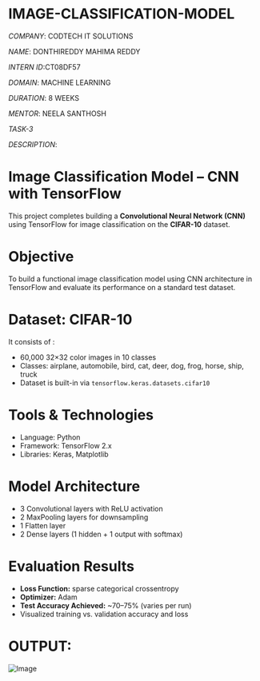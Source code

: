 # IMAGE-CLASSIFICATION-MODEL

*COMPANY*: CODTECH IT SOLUTIONS

*NAME*: DONTHIREDDY MAHIMA REDDY

*INTERN ID*:CT08DF57

*DOMAIN*: MACHINE LEARNING

*DURATION*: 8 WEEKS

*MENTOR*: NEELA SANTHOSH

*TASK-3*

*DESCRIPTION*:

# Image Classification Model – CNN with TensorFlow

This project completes building a **Convolutional Neural Network (CNN)** using TensorFlow for image classification on the **CIFAR-10** dataset.

# Objective

To build a functional image classification model using CNN architecture in TensorFlow and evaluate its performance on a standard test dataset.

# Dataset: CIFAR-10

It consists of :
- 60,000 32×32 color images in 10 classes
- Classes: airplane, automobile, bird, cat, deer, dog, frog, horse, ship, truck
- Dataset is built-in via `tensorflow.keras.datasets.cifar10`

# Tools & Technologies

- Language: Python
- Framework: TensorFlow 2.x
- Libraries: Keras, Matplotlib

# Model Architecture

- 3 Convolutional layers with ReLU activation
- 2 MaxPooling layers for downsampling
- 1 Flatten layer
- 2 Dense layers (1 hidden + 1 output with softmax)

# Evaluation Results

- **Loss Function:** sparse categorical crossentropy
- **Optimizer:** Adam
- **Test Accuracy Achieved:** ~70–75% (varies per run)
- Visualized training vs. validation accuracy and loss

# OUTPUT:

![Image](https://github.com/user-attachments/assets/1da08383-5d69-44b8-b2df-cd618b60c64c)


